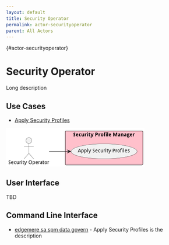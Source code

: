 ```yaml
---
layout: default
title: Security Operator
permalink: actor-securityoperator
parent: All Actors
---
```


{#actor-securityoperator}

# Security Operator

Long description



## Use Cases

* [Apply Security Profiles](usecase-ApplySecurityProfiles)


![Use Case Diagram](./UseCase.png)

## User Interface
TBD

## Command Line Interface
* [ edgemere sa spm data govern](action--edgemere-sa-spm-data-govern) - Apply Security Profiles is the description

